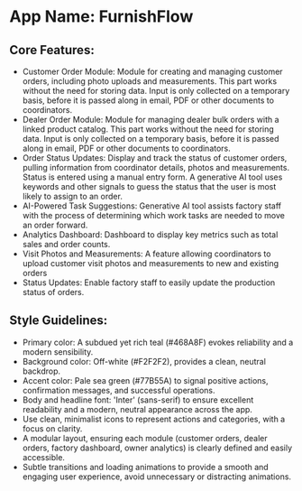# **App Name**: FurnishFlow

## Core Features:

- Customer Order Module: Module for creating and managing customer orders, including photo uploads and measurements. This part works without the need for storing data. Input is only collected on a temporary basis, before it is passed along in email, PDF or other documents to coordinators.
- Dealer Order Module: Module for managing dealer bulk orders with a linked product catalog. This part works without the need for storing data. Input is only collected on a temporary basis, before it is passed along in email, PDF or other documents to coordinators.
- Order Status Updates: Display and track the status of customer orders, pulling information from coordinator details, photos and measurements. Status is entered using a manual entry form. A generative AI tool uses keywords and other signals to guess the status that the user is most likely to assign to an order.
- AI-Powered Task Suggestions: Generative AI tool assists factory staff with the process of determining which work tasks are needed to move an order forward.
- Analytics Dashboard: Dashboard to display key metrics such as total sales and order counts.
- Visit Photos and Measurements: A feature allowing coordinators to upload customer visit photos and measurements to new and existing orders
- Status Updates: Enable factory staff to easily update the production status of orders.

## Style Guidelines:

- Primary color: A subdued yet rich teal (#468A8F) evokes reliability and a modern sensibility.
- Background color: Off-white (#F2F2F2), provides a clean, neutral backdrop.
- Accent color: Pale sea green (#77B55A) to signal positive actions, confirmation messages, and successful operations.
- Body and headline font: 'Inter' (sans-serif) to ensure excellent readability and a modern, neutral appearance across the app.
- Use clean, minimalist icons to represent actions and categories, with a focus on clarity.
- A modular layout, ensuring each module (customer orders, dealer orders, factory dashboard, owner analytics) is clearly defined and easily accessible.
- Subtle transitions and loading animations to provide a smooth and engaging user experience, avoid unnecessary or distracting animations.